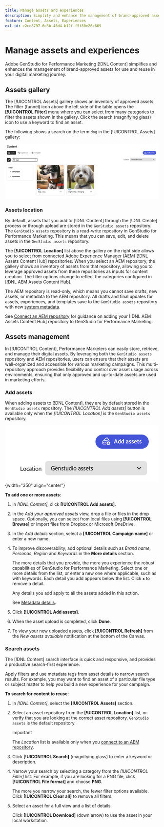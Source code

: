 ```yaml
---
title: Manage assets and experiences
description: Simplify and enhance the management of brand-approved assets for use and reuse in your digital marketing journey.
feature: Content, Assets, Experiences
exl-id: e2ce8797-6d3b-46d4-b12f-f5f80e26c669
---
```

# Manage assets and experiences

Adobe GenStudio for Performance Marketing [!DNL Content] simplifies and enhances the management of brand-approved assets for use and reuse in your digital marketing journey.

## Assets gallery

The [!UICONTROL Assets] gallery shows an inventory of approved assets. The filter (funnel) icon above the left side of the table opens the **[!UICONTROL Filter]** menu where you can select from many categories to filter the assets shown in the gallery. Click the search (magnifying glass) icon to use a keyword to find an asset.

The following shows a search on the term `dog` in the [!UICONTROL Assets] gallery:

![Assets view with search on dog](../../assets/content-assets.png)

### Assets location

By default, assets that you add to [!DNL Content] through the [!DNL Create] process or through upload are stored in the `GenStudio assets` repository. The `GenStudio assets` repository is a read-write repository in GenStudio for Performance Marketing. This means that you can save, edit, and delete assets in the `GenStudio assets` repository.

The **[!UICONTROL Location]** list above the gallery on the right side allows you to select from connected Adobe Experience Manager (AEM) [!DNL Assets Content Hub] repositories. When you select an AEM repository, the gallery shows an inventory of assets from that repository, allowing you to leverage approved assets from these repositories as inputs for content creation. The filter options change to reflect the categories configured in [!DNL AEM Assets Content Hub].

The AEM repository is read-only, which means you cannot save drafts, new assets, or metadata to the AEM repository. All drafts and final updates for assets, experiences, and templates save to the `GenStudio assets` repository with new [system metadata](asset-details.md#system-metadata).

See [Connect an AEM repository](connect-aem-repo.md) for guidance on adding your [!DNL AEM Assets Content Hub] repository to GenStudio for Performance Marketing.

## Assets management

In [!UICONTROL Content], Performance Marketers can easily store, retrieve, and manage their digital assets. By leveraging both the `GenStudio assets` repository and AEM repositories, users can ensure that their assets are well-organized and accessible for various marketing campaigns. This multi-repository approach provides flexibility and control over asset usage across environments, ensuring that only approved and up-to-date assets are used in marketing efforts.

### Add assets

When adding assets to [!DNL Content], they are by default stored in the `GenStudio assets` repository. The _[!UICONTROL Add assets]_ button is available only when the _[!UICONTROL Location]_ is the `GenStudio assets` repository.

![Location field](../../assets/content-location.png){width="350" align="center"}

**To add one or more assets**:

1. In _[!DNL Content]_, click **[!UICONTROL Add assets]**.

1. In the _Add your approved assets_ view, drop a file or files in the drop space. Optionally, you can select from local files using **[!UICONTROL Browse]** or import files from Dropbox or Microsoft OneDrive.

1. In the _Add details_ section, select a **[!UICONTROL Campaign name]** or enter a new name.

1. To improve discoverability, add optional details such as _Brand name_, _Personas_, _Region_ and _Keywords_ in the **More details** section.

   The more details that you provide, the more you experience the robust capabilities of GenStudio for Performance Marketing. Select one or more details from the list, or enter a new one where applicable, such as with keywords. Each detail you add appears below the list. Click **`x`** to remove a detail.

   Any details you add apply to all the assets added in this action.

   See [Metadata details](/help/user-guide/content/asset-details.md#system-metadata).

1. Click **[!UICONTROL Add assets]**.
1. When the asset upload is completed, click **Done**.
1. To view your new uploaded assets, click **[!UICONTROL Refresh]** from the _New assets available_ notification at the bottom of the Canvas.

<!-- 
In the future, need guidance on template upload errors. For now, the UI just says error.
-->

### Search assets

The [!DNL Content] search interface is quick and responsive, and provides a productive search-first experience.

Apply filters and use metadata tags from asset details to narrow search results. For example, you may want to find an asset of a particular file type or subject matter to help you build a new experience for your campaign.

**To search for content to reuse**:

1. In _[!DNL Content]_, select the **[!UICONTROL Assets]** section.

1. Select an asset repository from the **[!UICONTROL Location]** list, or verify that you are looking at the correct asset repository. `GenStudio assets` is the default repository.

   >[!IMPORTANT]
   >
   >The _Location_ list is available only when you [connect to an AEM repository](connect-aem-repo.md).

1. Click **[!UICONTROL Search]** (magnifying glass) to enter a keyword or description.

1. Narrow your search by selecting a category from the _[!UICONTROL Filter]_ list. For example, if you are looking for a PNG file, click **[!UICONTROL File format]** and choose **PNG**.

   The more you narrow your search, the fewer filter options available. Click **[!UICONTROL Clear all]** to remove all filters.

1. Select an asset for a full view and a list of details.

   Click **[!UICONTROL Download]** (down arrow) to use the asset in your local workstation.
